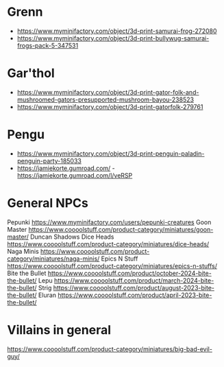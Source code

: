 # Grenn
- https://www.myminifactory.com/object/3d-print-samurai-frog-272080
- https://www.myminifactory.com/object/3d-print-bullywug-samurai-frogs-pack-5-347531

# Gar'thol
- https://www.myminifactory.com/object/3d-print-gator-folk-and-mushroomed-gators-presupported-mushroom-bayou-238523
- https://www.myminifactory.com/object/3d-print-gatorfolk-279761

# Pengu
- https://www.myminifactory.com/object/3d-print-penguin-paladin-penguin-party-185033
- https://jamiekorte.gumroad.com/ - https://jamiekorte.gumroad.com/l/veRSP
# General NPCs
Pepunki https://www.myminifactory.com/users/pepunki-creatures
Goon Master https://www.coooolstuff.com/product-category/miniatures/goon-master/
Duncan Shadows
Dice Heads https://www.coooolstuff.com/product-category/miniatures/dice-heads/
Naga Minis https://www.coooolstuff.com/product-category/miniatures/naga-minis/
Epics N Stuff https://www.coooolstuff.com/product-category/miniatures/epics-n-stuffs/
Bite the Bullet https://www.coooolstuff.com/product/october-2024-bite-the-bullet/
	Lepu https://www.coooolstuff.com/product/march-2024-bite-the-bullet/
	Strig https://www.coooolstuff.com/product/august-2023-bite-the-bullet/
	Eluran https://www.coooolstuff.com/product/april-2023-bite-the-bullet/


# Villains in general
https://www.coooolstuff.com/product-category/miniatures/big-bad-evil-guy/



